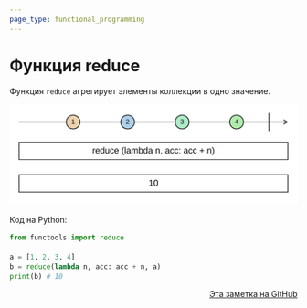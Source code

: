 ```yaml
---
page_type: functional_programming
---
```

# Функция reduce

Функция `reduce` агрегирует элементы коллекции в одно значение.

![](images/reduce01.svg)

Код на Python:

```python
from functools import reduce

a = [1, 2, 3, 4]
b = reduce(lambda n, acc: acc + n, a)
print(b) # 10
```




<p v-pre style="text-align: right">
  <a href="https://github.com/Kverde/algorithms/blob/main/source/20221117173723.md">
  Эта заметка на GitHub
  </a>
</p>
